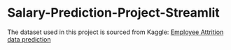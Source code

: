 # Salary-Prediction-Project-Streamlit
The dataset used in this project is sourced from Kaggle: [Employee Attrition data prediction](https://www.kaggle.com/datasets/mrsimple07/employee-attrition-data-prediction)
